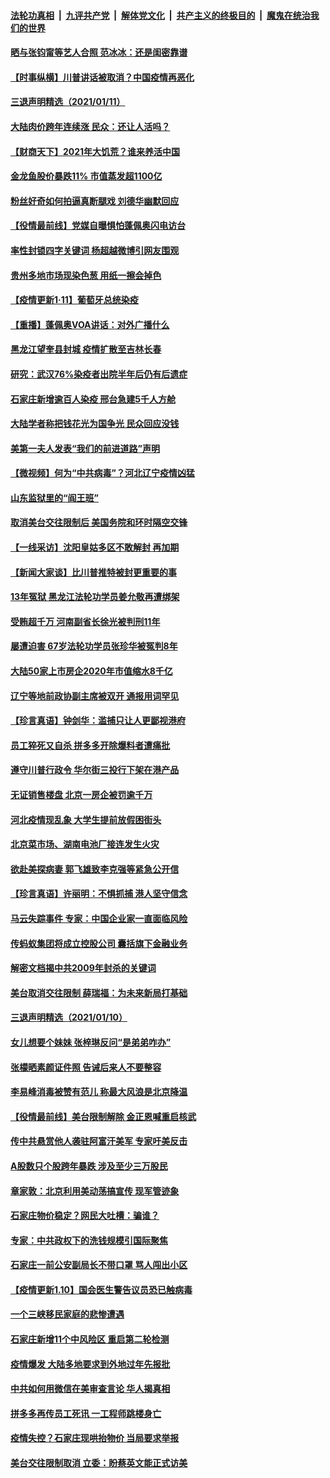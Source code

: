 ####  [法轮功真相](../../../../basic/blob/master/README.md?t=01121131) &nbsp;|&nbsp; [九评共产党](../../../../9ping.md/blob/master/README.md?t=01121131) &nbsp;|&nbsp; [解体党文化](../../../../jtdwh.md/blob/master/README.md?t=01121131)  &nbsp;|&nbsp; [共产主义的终极目的](../../../../gczydzjmd.md/blob/master/README.md?t=01121131) &nbsp;|&nbsp; [魔鬼在统治我们的世界](../../../../mgztzwmdsj.md/blob/master/README.md?t=01121131) 

#### [晒与张钧甯等艺人合照 范冰冰：还是闺密靠谱](../pages/nsc413/n12681992.md?t=01121131) 

#### [【时事纵横】川普讲话被取消？中国疫情再恶化](../pages/nsc413/n12681941.md?t=01121131) 

#### [三退声明精选（2021/01/11）](../pages/nsc413/n12682091.md?t=01121131) 

#### [大陆肉价跨年连续涨 民众：还让人活吗？](../pages/nsc413/n12681718.md?t=01121131) 

#### [【财商天下】2021年大饥荒？谁来养活中国](../pages/nsc413/n12681255.md?t=01121131) 

#### [金龙鱼股价暴跌11% 市值蒸发超1100亿](../pages/nsc413/n12681840.md?t=01121131) 

#### [粉丝好奇如何拍逼真断腿戏 刘德华幽默回应](../pages/nsc413/n12681730.md?t=01121131) 

#### [【役情最前线】党媒自曝惧怕蓬佩奥闪电访台](../pages/nsc413/n12681501.md?t=01121131) 

#### [率性封锁四字关键词 杨超越微博引网友围观](../pages/nsc413/n12681461.md?t=01121131) 

#### [贵州多地市场现染色葱 用纸一擦会掉色](../pages/nsc413/n12681637.md?t=01121131) 

#### [【疫情更新1·11】葡萄牙总统染疫](../pages/nsc413/n12680567.md?t=01121131) 

#### [【重播】蓬佩奥VOA讲话：对外广播什么](../pages/nsc413/n12681321.md?t=01121131) 

#### [黑龙江望奎县封城 疫情扩散至吉林长春](../pages/nsc413/n12681430.md?t=01121131) 

#### [研究：武汉76%染疫者出院半年后仍有后遗症](../pages/nsc413/n12681429.md?t=01121131) 

#### [石家庄新增逾百人染疫 邢台急建5千人方舱](../pages/nsc413/n12681322.md?t=01121131) 

#### [大陆学者称把钱花光为国争光 民众回应没钱](../pages/nsc413/n12681195.md?t=01121131) 

#### [美第一夫人发表“我们的前进道路”声明](../pages/nsc413/n12681301.md?t=01121131) 

#### [【微视频】何为“中共病毒”？河北辽宁疫情凶猛](../pages/nsc413/n12681005.md?t=01121131) 

#### [山东监狱里的“阎王班”](../pages/nsc413/n12679623.md?t=01121131) 

#### [取消美台交往限制后 美国务院和环时隔空交锋](../pages/nsc413/n12681218.md?t=01121131) 

#### [【一线采访】沈阳皇姑多区不敢解封 再加期](../pages/nsc413/n12680713.md?t=01121131) 

#### [【新闻大家谈】比川普推特被封更重要的事](../pages/nsc413/n12681139.md?t=01121131) 

#### [13年冤狱 黑龙江法轮功学员姜允敬再遭绑架](../pages/nsc413/n12678833.md?t=01121131) 

#### [受贿超千万 河南副省长徐光被判刑11年](../pages/nsc413/n12680725.md?t=01121131) 

#### [屡遭迫害 67岁法轮功学员张珍华被冤判8年](../pages/nsc413/n12673903.md?t=01121131) 

#### [大陆50家上市房企2020年市值缩水8千亿](../pages/nsc413/n12680556.md?t=01121131) 

#### [辽宁等地前政协副主席被双开 通报用词罕见](../pages/nsc413/n12680409.md?t=01121131) 

#### [【珍言真语】钟剑华：滥捕只让人更鄙视港府](../pages/nsc413/n12680392.md?t=01121131) 

#### [员工猝死又自杀 拼多多开除爆料者遭痛批](../pages/nsc413/n12679974.md?t=01121131) 

#### [遵守川普行政令 华尔街三投行下架在港产品](../pages/nsc413/n12680498.md?t=01121131) 


#### [无证销售楼盘 北京一房企被罚逾千万](../pages/nsc413/n12680064.md?t=01121131) 

#### [河北疫情现乱象 大学生提前放假困街头](../pages/nsc413/n12680449.md?t=01121131) 

#### [北京菜市场、湖南电池厂接连发生火灾](../pages/nsc413/n12680193.md?t=01121131) 

#### [欲赴美探病妻 郭飞雄致李克强等紧急公开信](../pages/nsc413/n12680198.md?t=01121131) 

#### [【珍言真语】许丽明：不惧抓捕 港人坚守信念](../pages/nsc413/n12679813.md?t=01121131) 

#### [马云失踪事件 专家：中国企业家一直面临风险](../pages/nsc413/n12679878.md?t=01121131) 

#### [传蚂蚁集团将成立控股公司 囊括旗下金融业务](../pages/nsc413/n12679632.md?t=01121131) 

#### [解密文档揭中共2009年封杀的关键词](../pages/nsc413/n12677509.md?t=01121131) 

#### [美台取消交往限制 薛瑞福：为未来新局打基础](../pages/nsc413/n12679761.md?t=01121131) 

#### [三退声明精选（2021/01/10）](../pages/nsc413/n12679756.md?t=01121131) 

#### [女儿想要个妹妹 张梓琳反问“是弟弟咋办”](../pages/nsc413/n12679612.md?t=01121131) 

#### [张檬晒素颜证件照 告诫后来人不要整容](../pages/nsc413/n12679436.md?t=01121131) 

#### [李易峰消毒被赞有范儿 称最大风浪是北京降温](../pages/nsc413/n12679249.md?t=01121131) 

#### [【役情最前线】美台限制解除 金正恩喊重启核武](../pages/nsc413/n12679629.md?t=01121131) 

#### [传中共悬赏他人袭驻阿富汗美军 专家吁美反击](../pages/nsc413/n12676991.md?t=01121131) 

#### [A股数只个股跨年暴跌 涉及至少三万股民](../pages/nsc413/n12679379.md?t=01121131) 

#### [章家敦：北京利用美动荡搞宣传 现军管迹象](../pages/nsc413/n12679448.md?t=01121131) 

#### [石家庄物价稳定？网民大吐槽：骗谁？](../pages/nsc413/n12679398.md?t=01121131) 

#### [专家：中共政权下的洗钱规模引国际聚焦](../pages/nsc413/n12679091.md?t=01121131) 

#### [石家庄一前公安副局长不带口罩 骂人闯出小区](../pages/nsc413/n12678850.md?t=01121131) 

#### [【疫情更新1.10】国会医生警告议员恐已触病毒](../pages/nsc413/n12678707.md?t=01121131) 

#### [一个三峡移民家庭的悲惨遭遇](../pages/nsc413/n12678838.md?t=01121131) 

#### [石家庄新增11个中风险区 重启第二轮检测](../pages/nsc413/n12678588.md?t=01121131) 

#### [疫情爆发 大陆多地要求到外地过年先报批](../pages/nsc413/n12678677.md?t=01121131) 

#### [中共如何用微信在美审查言论 华人揭真相](../pages/nsc413/n12677075.md?t=01121131) 

#### [拼多多再传员工死讯 一工程师跳楼身亡](../pages/nsc413/n12678639.md?t=01121131) 

#### [疫情失控？石家庄现哄抬物价 当局要求举报](../pages/nsc413/n12678583.md?t=01121131) 


#### [美台交往限制取消 立委：盼蔡英文能正式访美](../pages/nsc413/n12678473.md?t=01121131) 

